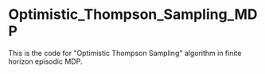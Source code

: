 # Optimistic_Thompson_Sampling_MDP
This is the code for "Optimistic Thompson Sampling" algorithm in finite horizon episodic MDP.
